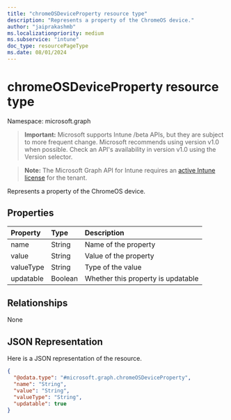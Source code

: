 ```yaml
---
title: "chromeOSDeviceProperty resource type"
description: "Represents a property of the ChromeOS device."
author: "jaiprakashmb"
ms.localizationpriority: medium
ms.subservice: "intune"
doc_type: resourcePageType
ms.date: 08/01/2024
---
```


# chromeOSDeviceProperty resource type

Namespace: microsoft.graph

> **Important:** Microsoft supports Intune /beta APIs, but they are subject to more frequent change. Microsoft recommends using version v1.0 when possible. Check an API's availability in version v1.0 using the Version selector.

> **Note:** The Microsoft Graph API for Intune requires an [active Intune license](https://go.microsoft.com/fwlink/?linkid=839381) for the tenant.

Represents a property of the ChromeOS device.

## Properties
|Property|Type|Description|
|:---|:---|:---|
|name|String|Name of the property|
|value|String|Value of the property|
|valueType|String|Type of the value|
|updatable|Boolean|Whether this property is updatable|

## Relationships
None

## JSON Representation
Here is a JSON representation of the resource.
<!-- {
  "blockType": "resource",
  "@odata.type": "microsoft.graph.chromeOSDeviceProperty"
}
-->
``` json
{
  "@odata.type": "#microsoft.graph.chromeOSDeviceProperty",
  "name": "String",
  "value": "String",
  "valueType": "String",
  "updatable": true
}
```